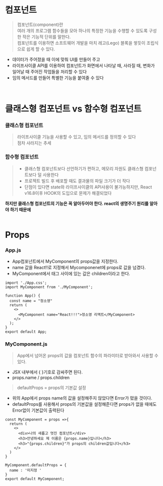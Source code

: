 # 컴포넌트<br>
> 컴포넌트(component)란<br>
> 여러 개의 프로그램 함수들을 모아 하나의 특정한 기능을 수행할 수 있도록 구성한 작은 기능적 단위를 말한다.<br>
> 컴포넌트를 이용하면 소프트웨어 개발을 마치 레고(Lego) 블록을 쌓듯이 조립식으로 쉽게 할 수 있다.<br>
- 데이터가 주어졌을 때 이에 맞춰 UI를 만들어 주고<br>
- 라이프사이클 API를 이용하여 컴포넌트가 화면에서 나타날 때, 사라질 때, 변화가 일어날 때 주어진 작업들을 처리할 수 있다<br>
- 임의 메서드를 만들어 특별한 기능을 붙여줄 수 있다<br>
<br>

# 클래스형 컴포넌트 vs 함수형 컴포넌트<br>
### 클래스형 컴포넌트<br>
> 라이프사이클 기능을 사용할 수 있고, 임의 메서드를 정의할 수 있다<br>
> 점차 사라지는 추세<br>
### 함수형 컴포넌트<br>
> - 클래스형 컴포넌트보다 선언하기가 편하고, 메모리 자원도 클래스형 컴포넌트보다 덜 사용한다<br>
> - 프로젝트 빌드 후 배포할 때도 결과물의 파일 크기가 더 작다<br>
> - 단점이 있다면 state와 라이프사이클의 API사용이 불가능하지만, React v16.8이후 HOOK의 도입으로 문제가 해결되었다<br>

**하지만 클래스형 컴포넌트의 기능은 꼭 알아두어야 한다. react의 생명주기 원리를 알아야 하기 때문에**<br>
<br>

# Props<br>
### App.js<br>
- App컴포넌트에서 MyComponent의 props값을 지정한다. <br>
- name 값을 React!!로 지정해서 Mycomponenet에 props로 값을 넘겼다.<br>
- MyComponent에서 태그 사이에 있는 값은 children이라고 한다. <br>
```
import './App.css';
import MyComponent from './MyComponent';

function App() {
  const name = "정소영"
  return (
    <>
      <MyComponent name="React!!!">정소영 리액트</MyComponent>
    </>
  );
}
export default App;

```
### MyComponent.js<br>
> App에서 넘어온 props의 값을 컴포넌트 함수의 파라미터로 받아와서 사용할 수 있다.<br>
- JSX 내부에서 { }기호로 감싸주면 된다.<br>
- props.name / props.children <br>
> defaultProps = props의 기본값 설정<br>
- 위의 App에서 props name의 값을 설정해주지 않았다면 Error가 떴을 것이다. <br>
- defaultProps를 사용해서 props의 기본값을 설정해준다면 props가 없을 때에도 Error없이 기본값이 출력된다<br>

```
const MyComponent = props =>{
  return ( 
    <>
      <div>나의 새롭고 멋진 컴포넌트</div>
      <h3>안녕하세요 제 이름은 {props.name}입니다</h3>
      <h3>"{props.children}"가 props의 children값입니다</h3>
    </>
  )
}

MyComponent.defaultProps = {
  name : '미지정 '
}
export default MyComponent;

```


